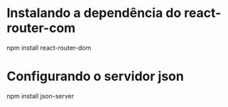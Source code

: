 # Instalando a dependência do react-router-com

npm install react-router-dom

# Configurando o servidor json

npm install json-server
